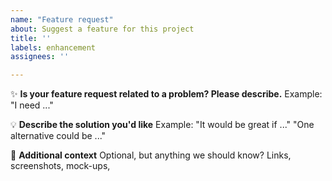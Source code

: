 ```yaml
---
name: "Feature request"
about: Suggest a feature for this project
title: ''
labels: enhancement
assignees: ''

---
```


✨ **Is your feature request related to a problem? Please describe.**
Example: "I need ..."

💡 **Describe the solution you'd like**
Example: "It would be great if ..." "One alternative could be ..."

📝 **Additional context**
Optional, but anything we should know? Links, screenshots, mock-ups,
